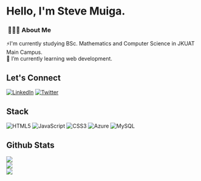 # Hello, I'm Steve Muiga.

<h3> &nbsp;👩🏾‍💻 About Me </h3>

⚡I'm currently studying BSc. Mathematics and Computer Science in JKUAT Main Campus.<br>🌱 I’m currently learning web development.<br>


## Let's Connect
[![LinkedIn](https://img.shields.io/badge/LinkedIn-%230077B5.svg?logo=linkedin&logoColor=white)](https://linkedin.com/in/stevemuiga/) [![Twitter](https://img.shields.io/badge/Twitter-%231DA1F2.svg?logo=Twitter&logoColor=white)](https://twitter.com/smuiga2) 

## Stack
![HTML5](https://img.shields.io/badge/html5-%23E34F26.svg?style=flat&logo=html5&logoColor=white) ![JavaScript](https://img.shields.io/badge/javascript-%23323330.svg?style=flat&logo=javascript&logoColor=%23F7DF1E) ![CSS3](https://img.shields.io/badge/css3-%231572B6.svg?style=flat&logo=css3&logoColor=white) ![Azure](https://img.shields.io/badge/azure-%230072C6.svg?style=flat&logo=azure-devops&logoColor=white) ![MySQL](https://img.shields.io/badge/mysql-%2300f.svg?style=flat&logo=mysql&logoColor=white)
## Github Stats
![](https://github-readme-stats.vercel.app/api?username=emuiga&theme=highcontrast&hide_border=false&include_all_commits=false&count_private=true)<br/>
![](https://github-readme-streak-stats.herokuapp.com/?user=emuiga&theme=highcontrast&hide_border=false)<br/>
![](https://github-readme-stats.vercel.app/api/top-langs/?username=emuiga&theme=highcontrast&hide_border=false&include_all_commits=false&count_private=true&layout=compact)

